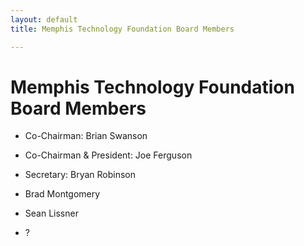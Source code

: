```yaml
---
layout: default
title: Memphis Technology Foundation Board Members

---
```

# Memphis Technology Foundation Board Members

- Co-Chairman: Brian Swanson

- Co-Chairman & President: Joe Ferguson

- Secretary: Bryan Robinson

- Brad Montgomery

- Sean Lissner

- ?

